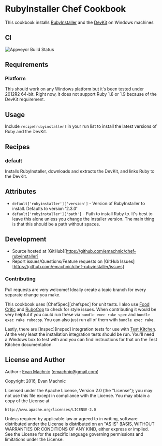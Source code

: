 # RubyInstaller Chef Cookbook

This cookbook installs [RubyInstaller](http://rubyinstaller.org/) and the
[DevKit](https://github.com/oneclick/rubyinstaller/wiki/Development-Kit) on
Windows machines

## CI

![Appveyor Build Status](https://ci.appveyor.com/api/projects/status/github/emachnic/chef-rubyinstaller?svg=true&retina=true)

## Requirements

### Platform

This should work on any Windows platform but it's been tested under 2012R2 64-bit.
Right now, it does not support Ruby 1.8 or 1.9 because of the DevKit requirement.

## Usage

Include `recipe[rubyinstaller]` in your run list to install the latest versions of
Ruby and the DevKit.

## Recipes

### default

Installs RubyInstaller, downloads and extracts the DevKit, and links Ruby to the DevKit.

## Attributes

- `default['rubyinstaller']['version']` - Version of RubyInstaller to install. Defaults
to version '2.3.0'
- `default['rubyinstaller']['path']` - Path to install Ruby to. It's best to leave this
alone unless you change the installer version. The main thing is that this should be a
path without spaces.

## Development

* Source hosted at [GitHub][https://github.com/emachnic/chef-rubyinstaller]
* Report issues/Questions/Feature requests on [GitHub Issues][https://github.com/emachnic/chef-rubyinstaller/issues]

### Contributing

Pull requests are very welcome! Ideally create a topic branch for every
separate change you make.

This cookbook uses [ChefSpec][chefspec] for unit tests. I also use [Food
Critic][foodcritic] and [RuboCop][rubocop] to check for style issues.
When contributing it would be very helpful if you could run these via
`bundle exec rake spec` and `bundle exec rake rubocop`. You can also
just run all of them with `bundle exec rake`.

Lastly, there are [Inspec][inspec] integration tests for use
with [Test Kitchen][testkitchen]. At the very least the installation
integration tests should be run. You'll need a Windows box to test with
and you can find instructions for that on the Test Kitchen documentation.

## License and Author

Author:: [Evan Machnic][evanmachnic] (<emachnic@gmail.com>)

Copyright 2016, Evan Machnic

Licensed under the Apache License, Version 2.0 (the "License");
you may not use this file except in compliance with the License.
You may obtain a copy of the License at

    http://www.apache.org/licenses/LICENSE-2.0

Unless required by applicable law or agreed to in writing, software
distributed under the License is distributed on an "AS IS" BASIS,
WITHOUT WARRANTIES OR CONDITIONS OF ANY KIND, either express or implied.
See the License for the specific language governing permissions and
limitations under the License.

[evanmachnic]:        https://github.com/emachnic
[chefsepc]:           https://github.com/sethvargo/chefspec
[foodcritic]:         https://github.com/acrmp/foodcritic
[rubocop]:            https://github.com/bbatsov/rubocop
[serverspec]:         https://github.com/serverspec/serverspec
[testkitchen]:        https://github.com/test-kitchen/test-kitchen
